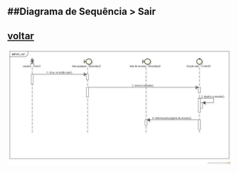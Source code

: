 ##Diagrama de Sequência > Sair
-
[voltar](https://github.com/gustavomathias/musicall/blob/master/documentacao_uml/README.md)
-
![alt Acesso](imagem/tela_sair.jpg)